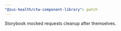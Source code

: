 ```yaml
---
"@zus-health/ctw-component-library": patch
---
```


Storybook mocked requests cleanup after themselves.
